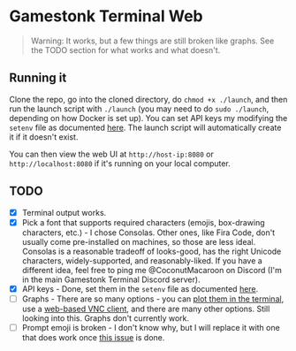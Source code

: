 # Gamestonk Terminal Web

> Warning: It works, but a few things are still broken like graphs. See the TODO section for what works and what doesn't.

## Running it

Clone the repo, go into the cloned directory, do `chmod +x ./launch`, and then run the launch script with `./launch` (you may need to do `sudo ./launch`, depending on how Docker is set up). You can set API keys my modifying the `setenv` file as documented [here](https://github.com/OpenBB-finance/OpenBBTerminal/blob/main/DOCKER_ADVANCED.md#environment-variables). The launch script will automatically create it if it doesn't exist.

You can then view the web UI at `http://host-ip:8080` or `http://localhost:8080` if it's running on your local computer.

## TODO

- [X] Terminal output works.
- [X] Pick a font that supports required characters (emojis, box-drawing characters, etc.) - I chose Consolas. Other ones, like Fira Code, don't usually come pre-installed on machines, so those are less ideal. Consolas is a reasonable tradeoff of looks-good, has the right Unicode characters, widely-supported, and reasonably-liked. If you have a different idea, feel free to ping me @CoconutMacaroon on Discord (I'm in the main Gamestonk Terminal Discord server).
- [X] API keys - Done, set them in the `setenv` file as documented [here](https://github.com/OpenBB-finance/OpenBBTerminal/blob/main/DOCKER_ADVANCED.md#environment-variables).
- [ ] Graphs - There are so many options - you can [plot them in the terminal](https://stackoverflow.com/q/37288421/), use a [web-based VNC client](https://stackoverflow.com/q/3240633/), and there are many other options. Still looking into this. Graphs don't currently work.
- [ ] Prompt emoji is broken - I don't know why, but I will replace it with one that does work once [this issue](https://github.com/OpenBB-finance/OpenBBTerminal/issues/1244) is done.
